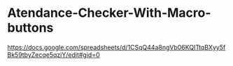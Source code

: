 # Atendance-Checker-With-Macro-buttons


https://docs.google.com/spreadsheets/d/1CSqQ44a8ngVb06KQITtqBXyy5fBk59tbyZecqe5qziY/edit#gid=0
